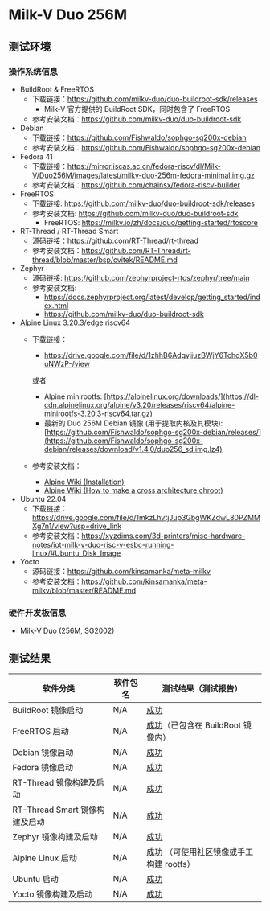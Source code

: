 # Milk-V Duo 256M

## 测试环境

### 操作系统信息

- BuildRoot & FreeRTOS
  - 下载链接：https://github.com/milkv-duo/duo-buildroot-sdk/releases
    - Milk-V 官方提供的 BuildRoot SDK，同时包含了 FreeRTOS
  - 参考安装文档：https://github.com/milkv-duo/duo-buildroot-sdk
- Debian
  - 下载链接：https://github.com/Fishwaldo/sophgo-sg200x-debian
  - 参考安装文档：https://github.com/Fishwaldo/sophgo-sg200x-debian
- Fedora 41
  - 下载链接：https://mirror.iscas.ac.cn/fedora-riscv/dl/Milk-V/Duo256M/images/latest/milkv-duo-256m-fedora-minimal.img.gz
  - 参考安装文档：https://github.com/chainsx/fedora-riscv-builder
- FreeRTOS
  - 下载链接: https://github.com/milkv-duo/duo-buildroot-sdk/releases
  - 参考安装文档: https://github.com/milkv-duo/duo-buildroot-sdk
      - FreeRTOS: https://milkv.io/zh/docs/duo/getting-started/rtoscore
- RT-Thread / RT-Thread Smart
  - 源码链接：https://github.com/RT-Thread/rt-thread
  - 参考安装文档：https://github.com/RT-Thread/rt-thread/blob/master/bsp/cvitek/README.md
- Zephyr
  - 源码链接: https://github.com/zephyrproject-rtos/zephyr/tree/main
  - 参考安装文档:
      - https://docs.zephyrproject.org/latest/develop/getting_started/index.html
      - https://github.com/milkv-duo/duo-buildroot-sdk
- Alpine Linux 3.20.3/edge riscv64
  - 下载链接：
    - https://drive.google.com/file/d/1zhhB6AdgvjjuzBWjY6TchdX5b0uNWzP-/view
  
    或者
    
    - Alpine minirootfs: [https://alpinelinux.org/downloads/](https://dl-cdn.alpinelinux.org/alpine/v3.20/releases/riscv64/alpine-minirootfs-3.20.3-riscv64.tar.gz)
    - 最新的 Duo 256M Debian 镜像 (用于提取内核及其模块): [https://github.com/Fishwaldo/sophgo-sg200x-debian/releases/](https://github.com/Fishwaldo/sophgo-sg200x-debian/releases/download/v1.4.0/duo256_sd.img.lz4)
  - 参考安装文档：
    - [Alpine Wiki (Installation)](https://wiki.alpinelinux.org/wiki/Installation)
    - [Alpine Wiki (How to make a cross architecture chroot)](https://wiki.alpinelinux.org/wiki/How_to_make_a_cross_architecture_chroot)
- Ubuntu 22.04
  - 下载链接：https://drive.google.com/file/d/1mkzLhvtjJup3GbgWKZdwL80PZMMXg7n1/view?usp=drive_link
  - 参考安装文档：https://xyzdims.com/3d-printers/misc-hardware-notes/iot-milk-v-duo-risc-v-esbc-running-linux/#Ubuntu_Disk_Image
- Yocto
  - 源码链接：https://github.com/kinsamanka/meta-milkv
  - 参考安装文档：https://github.com/kinsamanka/meta-milkv/blob/master/README.md

### 硬件开发板信息

- Milk-V Duo (256M, SG2002)

## 测试结果

| 软件分类                       | 软件包名 | 测试结果（测试报告）                               |
| ------------------------------ | -------- | -------------------------------------------------- |
| BuildRoot 镜像启动             | N/A      | [成功][BuildRoot]                                  |
| FreeRTOS 启动                  | N/A      | [成功][FreeRTOS]（已包含在 BuildRoot 镜像内）      |
| Debian 镜像启动                | N/A      | [成功][Debian]                                     |
| Fedora 镜像启动                | N/A      | [成功][Fedora]                                     |
| RT-Thread 镜像构建及启动       | N/A      | [成功][RT-Thread]                                  |
| RT-Thread Smart 镜像构建及启动 | N/A      | [成功][RT-Thread]                                  |
| Zephyr 镜像构建及启动          | N/A      | [成功][Zephyr]                                     |
| Alpine Linux 启动              | N/A      | [成功][Alpine] （可使用社区镜像或手工构建 rootfs） |
| Ubuntu 启动                    | N/A      | [成功][Ubuntu]                                     |
| Yocto  镜像构建及启动          | N/A      | [成功][Ubuntu]                                     |

[BuildRoot]: ./BuildRoot/README_zh.md
[Debian]: ./Debian/README_zh.md
[RT-Thread]: ./RT-Thread/README_zh.md
[RT-Smart]: ./RT-Thread/README_RTSmart_zh.md
[FreeRTOS]: ./FreeRTOS/README_zh.md
[Fedora]: ./Fedora/README_zh.md
[Zephyr]: ./Zephyr/README_zh.md
[Alpine]: ./Alpine/README_zh.md
[Ubuntu]: ./Ubuntu/README_zh.md
[Yocto]: ./Yocto/README_zh.md